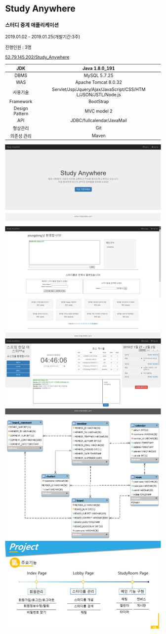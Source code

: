 <h1>Study Anywhere</h1>

<h3>스터디 중계 애플리케이션</h3>
<p>2019.01.02 - 2019.01.25(개발기간:3주)</p>
<p>진행인원 : 3명</p>

[52.79.145.202/Study_Anywhere](http://52.79.145.202/Study_Anywhere)

| JDK | Java 1.8.0_191 | 
|:------:|:------:|
|   DBMS    |   MySQL 5.7.25    |
|   WAS    |   Apache Tomcat 8.0.32    |
|   사용기술    |   Servlet/Jsp/Jquery/Ajax/JavaScript/CSS/HTM L/JSON/JSTL/Node.js    |
|   Framework    |   BootStrap    |
|   Design Pattern    |   MVC model 2    |
|   API    |   JDBC/fullcalendar/JavaMail    |
|   형상관리    |   Git    |
|   의존성 관리    |   Maven    |


![main](./readmeImg/Main.png)
![lobby](./readmeImg/LobbyMain.png)
![main2](./readmeImg/LobbyMain2.png)
![room](./readmeImg/RoomMain.png)
![ERD](./readmeImg/ERD.png)
![function](./readmeImg/function.jpg)


